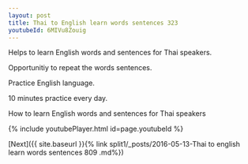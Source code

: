 ```yaml
---
layout: post
title: Thai to English learn words sentences 323 
youtubeId: 6MIVu8Zouig
---
```

 
 
Helps to learn English words and sentences for Thai speakers.

Opportunitiy to repeat the words sentences. 

Practice English language. 
 
10 minutes practice every day. 
 
How to learn English words and sentences for Thai speakers 
 
{% include youtubePlayer.html id=page.youtubeId %}
 
 
[Next]({{ site.baseurl }}{% link  split1/_posts/2016-05-13-Thai to english learn words sentences 809 .md%})
 

